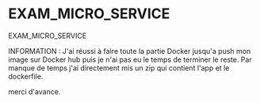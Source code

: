 # EXAM_MICRO_SERVICE
EXAM_MICRO_SERVICE

INFORMATION :
J'ai réussi à faire toute la partie Docker jusqu'a push mon image sur Docker hub puis je n'ai pas eu le temps de terminer le reste.
Par manque de temps j'ai directement mis un zip qui contient l'app et le dockerfile.

merci d'avance.
